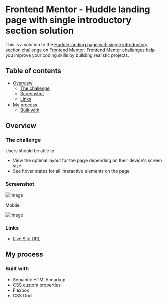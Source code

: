 # Frontend Mentor - Huddle landing page with single introductory section solution

This is a solution to the [Huddle landing page with single introductory section challenge on Frontend Mentor](https://www.frontendmentor.io/challenges/huddle-landing-page-with-a-single-introductory-section-B_2Wvxgi0). Frontend Mentor challenges help you improve your coding skills by building realistic projects.

## Table of contents

- [Overview](#overview)
  - [The challenge](#the-challenge)
  - [Screenshot](#screenshot)
  - [Links](#links)
- [My process](#my-process)
  - [Built with](#built-with)

## Overview

### The challenge

Users should be able to:

- View the optimal layout for the page depending on their device's screen size
- See hover states for all interactive elements on the page

### Screenshot

![image](https://user-images.githubusercontent.com/71193719/121453834-2a6d5980-c978-11eb-9d40-f110c641a6c4.png)

Mobile:

![image](https://user-images.githubusercontent.com/71193719/121453849-3527ee80-c978-11eb-9043-8ab8f7680a3c.png)


### Links

- [Live Site URL](https://mariagabs.github.io/huddle-landing-page/)

## My process

### Built with

- Semantic HTML5 markup
- CSS custom properties
- Flexbox
- CSS Grid
